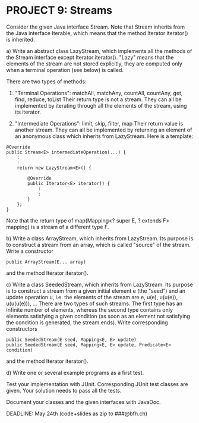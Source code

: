 # PROJECT 9: Streams

Consider the given Java interface Stream<E>. Note that Stream<E> inherits from the Java interface Iterable<E>, which means that the method Iterator<E> iterator() is inherited. 

a) Write an abstract class LazyStream<E>, which implements all the methods of the Stream<E> interface except Iterator<E> iterator(). "Lazy" means that the elements of the stream are not stored explicitly, they are computed only when a terminal operation (see below) is called.

There are two types of methods:

1. "Terminal Operations": matchAll, matchAny, countAll, countAny, get, find, reduce, toList
Their return type is not a stream. They can all be implemented by iterating through all the elements of the stream, using its iterator.

2. "Intermediate Operations": limit, skip, filter, map
Their return value is another stream. They can all be implemented by returning an element of an anonymous class which inherits from LazyStream. Here is a template:

```
@Override
public Stream<E> intermediateOperation(...) {
	:
	:
	return new LazyStream<E>() {
	
		@Override
		public Iterator<E> iterator() {
			:
			:
		}
	};
}
```

Note that the return type of map(Mapping<? super E, ? extends F> mapping) is a stream of a different type F. 

b) Write a class ArrayStream<E>, which inherits from LazyStream<E>. Its purpose is to construct a stream from an array, which is called "source" of the stream. Write a constructor

```
public ArrayStream(E... array)
```

and the method Iterator<E> iterator().

c) Write a class SeededStream<E>, which inherits from LazyStream<E>. Its purpose is to construct a stream from a given initial element e (the "seed") and an update operation u, i.e. the elements of the stream are
	e, u(e), u(u(e)), u(u(u(e))), ...
There are two types of such streams. The first type has an infinite number of elements, whereas the second type contains only elements satisfying a given condition (as soon as an element not satisfying the condition is generated, the stream ends). Write corresponding constructors

```
public SeededStream(E seed, Mapping<E, E> update)
public SeededStream(E seed, Mapping<E, E> update, Predicate<E> condition)
```

and the method Iterator<E> iterator().

d) Write one or several example programs as a first test.

Test your implementation with JUnit. Corresponding JUnit test classes are given. Your solution needs to pass all the tests.

Document your classes and the given interfaces with JavaDoc.

DEADLINE: May 24th (code+slides as zip to ###@bfh.ch)

